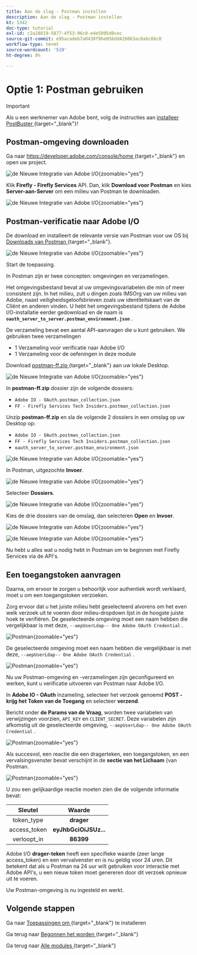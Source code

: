 ```yaml
---
title: Aan de slag - Postman instellen
description: Aan de slag - Postman instellen
kt: 5342
doc-type: tutorial
exl-id: c2a28819-5877-4f53-96c0-e4e5095d8cec
source-git-commit: e95acadeb7a0438f9be056dd426063ac8abc6bc0
workflow-type: tm+mt
source-wordcount: '519'
ht-degree: 0%

---
```


# Optie 1: Postman gebruiken

>[!IMPORTANT]
>
>Als u een werknemer van Adobe bent, volg de instructies aan [ installeer PostBuster ](./ex8.md){target="_blank"}!

## Postman-omgeving downloaden

Ga naar [ https://developer.adobe.com/console/home ](https://developer.adobe.com/console/home){target="_blank"} en open uw project.

![ de Nieuwe Integratie van Adobe I/O ](./images/iopr.png){zoomable="yes"}

Klik **Firefly - Firefly Services** API. Dan, klik **Download voor Postman** en kies **Server-aan-Server** om een milieu van Postman te downloaden.

![ de Nieuwe Integratie van Adobe I/O ](./images/iopm.png){zoomable="yes"}

## Postman-verificatie naar Adobe I/O

De download en installeert de relevante versie van Postman voor uw OS bij [ Downloads van Postman ](https://www.postman.com/downloads/){target="_blank"}.

![ de Nieuwe Integratie van Adobe I/O ](./images/getstarted.png){zoomable="yes"}

Start de toepassing.

In Postman zijn er twee concepten: omgevingen en verzamelingen.

Het omgevingsbestand bevat al uw omgevingsvariabelen die min of meer consistent zijn. In het milieu, zult u dingen zoals IMSOrg van uw milieu van Adobe, naast veiligheidsgeloofsbrieven zoals uw identiteitskaart van de Cliënt en anderen vinden. U hebt het omgevingsbestand tijdens de Adobe I/O-installatie eerder gedownload en de naam is **`oauth_server_to_server.postman_environment.json`** .

De verzameling bevat een aantal API-aanvragen die u kunt gebruiken. We gebruiken twee verzamelingen

- 1 Verzameling voor verificatie naar Adobe I/O
- 1 Verzameling voor de oefeningen in deze module

Download [ postman-ff.zip ](./../../../assets/postman/postman-ff.zip){target="_blank"} aan uw lokale Desktop.

![ de Nieuwe Integratie van Adobe I/O ](./images/pmfolder.png){zoomable="yes"}

In **postman-ff.zip** dossier zijn de volgende dossiers:

- `Adobe IO - OAuth.postman_collection.json`
- `FF - Firefly Services Tech Insiders.postman_collection.json`

Unzip **postman-ff.zip** en sla de volgende 2 dossiers in een omslag op uw Desktop op:

- `Adobe IO - OAuth.postman_collection.json`
- `FF - Firefly Services Tech Insiders.postman_collection.json`
- `oauth_server_to_server.postman_environment.json`

![ de Nieuwe Integratie van Adobe I/O ](./images/pmfolder1.png){zoomable="yes"}

In Postman, uitgezochte **Invoer**.

![ de Nieuwe Integratie van Adobe I/O ](./images/postmanui.png){zoomable="yes"}

Selecteer **Dossiers**.

![ de Nieuwe Integratie van Adobe I/O ](./images/choosefiles.png){zoomable="yes"}

Kies de drie dossiers van de omslag, dan selecteren **Open** en **Invoer**.

![ de Nieuwe Integratie van Adobe I/O ](./images/selectfiles.png){zoomable="yes"}

![ de Nieuwe Integratie van Adobe I/O ](./images/impconfirm.png){zoomable="yes"}

Nu hebt u alles wat u nodig hebt in Postman om te beginnen met Firefly Services via de API&#39;s.

## Een toegangstoken aanvragen

Daarna, om ervoor te zorgen u behoorlijk voor authentiek wordt verklaard, moet u om een toegangstoken verzoeken.

Zorg ervoor dat u het juiste milieu hebt geselecteerd alvorens om het even welk verzoek uit te voeren door milieu-dropdown lijst in de hoogste juiste hoek te verifiëren. De geselecteerde omgeving moet een naam hebben die vergelijkbaar is met deze, `--aepUserLdap-- One Adobe OAuth Credential` .

![ Postman ](./images/envselemea1.png){zoomable="yes"}

De geselecteerde omgeving moet een naam hebben die vergelijkbaar is met deze, `--aepUserLdap-- One Adobe OAuth Credential` .

![ Postman ](./images/envselemea.png){zoomable="yes"}

Nu uw Postman-omgeving en -verzamelingen zijn geconfigureerd en werken, kunt u verificatie uitvoeren van Postman naar Adobe I/O.

In **Adobe IO - OAuth** inzameling, selecteer het verzoek genoemd **POST - krijg het Token van de Toegang** en selecteer **verzend**.

Bericht onder **de Params van de Vraag**, worden twee variabelen van verwijzingen voorzien, `API_KEY` en `CLIENT_SECRET`. Deze variabelen zijn afkomstig uit de geselecteerde omgeving, `--aepUserLdap-- One Adobe OAuth Credential` .

![ Postman ](./images/ioauth.png){zoomable="yes"}

Als succesvol, een reactie die een dragerteken, een toegangstoken, en een vervalsingsvenster bevat verschijnt in de **sectie van het Lichaam** {van Postman.

![ Postman ](./images/ioauthresp.png){zoomable="yes"}

U zou een gelijkaardige reactie moeten zien die de volgende informatie bevat:

| Sleutel | Waarde |
|:-------------:| :---------------:| 
| token_type | **drager** |
| access_token | **eyJhbGciOiJSUz...** |
| verloopt_in | **86399** |

Adobe I/O **drager-teken** heeft een specifieke waarde (zeer lange access_token) en een vervalvenster en is nu geldig voor 24 uren. Dit betekent dat als u Postman na 24 uur wilt gebruiken voor interactie met Adobe API&#39;s, u een nieuw token moet genereren door dit verzoek opnieuw uit te voeren.

Uw Postman-omgeving is nu ingesteld en werkt.

## Volgende stappen

Ga naar [ Toepassingen om ](./ex9.md){target="_blank"} te installeren

Ga terug naar [ Begonnen het worden ](./getting-started.md){target="_blank"}

Ga terug naar [ Alle modules ](./../../../overview.md){target="_blank"}

